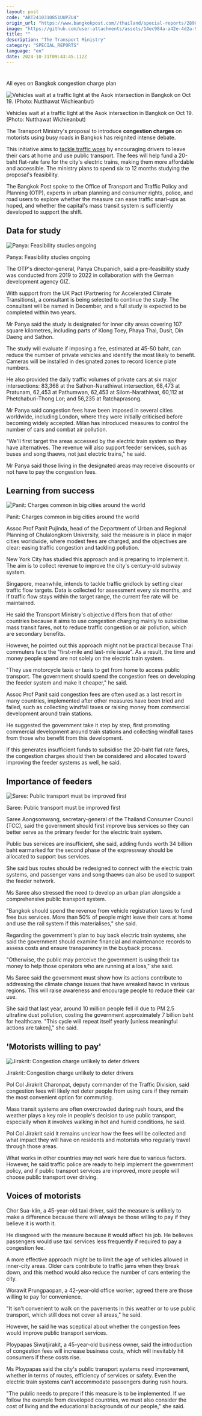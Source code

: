 ```yaml
---
layout: post
code: "ART2410310851UUPZU4"
origin_url: "https://www.bangkokpost.com//thailand/special-reports/2890858/all-eyes-on-bangkok-congestion-charge-plan"
image: "https://github.com/user-attachments/assets/14ec984a-a42e-4d2a-937f-e6e8e7316819"
title: ""
description: "The Transport Ministry"
category: "SPECIAL_REPORTS"
language: "en"
date: 2024-10-31T09:43:45.112Z
---
```


# 

All eyes on Bangkok congestion charge plan

![Vehicles wait at a traffic light at the Asok intersection in Bangkok on Oct 19. (Photo: Nutthawat Wichieanbut)](https://github.com/user-attachments/assets/305a8310-27ab-467a-b1a8-5255abd7eb7d)

Vehicles wait at a traffic light at the Asok intersection in Bangkok on Oct 19. (Photo: Nutthawat Wichieanbut)

The Transport Ministry's proposal to introduce **congestion charges** on motorists using busy roads in Bangkok has reignited intense debate.

This initiative aims to [tackle traffic woes](https://www.bangkokpost.com/thailand/general/2889637/minister-defends-bangkok-congestion-fee-plan) by encouraging drivers to leave their cars at home and use public transport. The fees will help fund a 20-baht flat-rate fare for the city's electric trains, making them more affordable and accessible. The ministry plans to spend six to 12 months studying the proposal's feasibility.

The Bangkok Post spoke to the Office of Transport and Traffic Policy and Planning (OTP), experts in urban planning and consumer rights, police, and road users to explore whether the measure can ease traffic snarl-ups as hoped, and whether the capital's mass transit system is sufficiently developed to support the shift.

**Data for study**
------------------

![Panya: Feasibility studies ongoing](https://static.bangkokpost.com/media/content/dcx/2024/10/27/5322103.jpg)

Panya: Feasibility studies ongoing

The OTP's director-general, Panya Chupanich, said a pre-feasibility study was conducted from 2019 to 2022 in collaboration with the German development agency GIZ.

With support from the UK Pact (Partnering for Accelerated Climate Transitions), a consultant is being selected to continue the study. The consultant will be named in December, and a full study is expected to be completed within two years.

Mr Panya said the study is designated for inner city areas covering 107 square kilometres, including parts of Klong Toey, Phaya Thai, Dusit, Din Daeng and Sathon.

The study will evaluate if imposing a fee, estimated at 45-50 baht, can reduce the number of private vehicles and identify the most likely to benefit. Cameras will be installed in designated zones to record licence plate numbers.

He also provided the daily traffic volumes of private cars at six major intersections: 83,368 at the Sathon-Narathiwat intersection, 68,473 at Pratunam, 62,453 at Pathumwan, 62,453 at Silom-Narathiwat, 60,112 at Phetchaburi-Thong Lor; and 56,235 at Ratchaprasong.

Mr Panya said congestion fees have been imposed in several cities worldwide, including London, where they were initially criticised before becoming widely accepted. Milan has introduced measures to control the number of cars and combat air pollution.

"We'll first target the areas accessed by the electric train system so they have alternatives. The revenue will also support feeder services, such as buses and song thaews, not just electric trains," he said.

Mr Panya said those living in the designated areas may receive discounts or not have to pay the congestion fees.

**Learning from success**
-------------------------

![Panit: Charges common in big cities around the world](https://github.com/user-attachments/assets/796b9f96-da20-4c11-90f3-df0d9cf67bea)

Panit: Charges common in big cities around the world

Assoc Prof Panit Pujinda, head of the Department of Urban and Regional Planning of Chulalongkorn University, said the measure is in place in major cities worldwide, where modest fees are charged, and the objectives are clear: easing traffic congestion and tackling pollution.

New York City has studied this approach and is preparing to implement it. The aim is to collect revenue to improve the city's century-old subway system.

Singapore, meanwhile, intends to tackle traffic gridlock by setting clear traffic flow targets. Data is collected for assessment every six months, and if traffic flow stays within the target range, the current fee rate will be maintained.

He said the Transport Ministry's objective differs from that of other countries because it aims to use congestion charging mainly to subsidise mass transit fares, not to reduce traffic congestion or air pollution, which are secondary benefits.

However, he pointed out this approach might not be practical because Thai commuters face the "first-mile and last-mile issue". As a result, the time and money people spend are not solely on the electric train system.

"They use motorcycle taxis or taxis to get from home to access public transport. The government should spend the congestion fees on developing the feeder system and make it cheaper," he said.

Assoc Prof Panit said congestion fees are often used as a last resort in many countries, implemented after other measures have been tried and failed, such as collecting windfall taxes or raising money from commercial development around train stations.

He suggested the government take it step by step, first promoting commercial development around train stations and collecting windfall taxes from those who benefit from this development.

If this generates insufficient funds to subsidise the 20-baht flat rate fares, the congestion charges should then be considered and allocated toward improving the feeder systems as well, he said.

**Importance of feeders**
-------------------------

![Saree: Public transport must be improved first](https://github.com/user-attachments/assets/d358d8e6-feff-4d36-af7c-e93530c7aa0d)

Saree: Public transport must be improved first

Saree Aongsomwang, secretary-general of the Thailand Consumer Council (TCC), said the government should first improve bus services so they can better serve as the primary feeder for the electric train system.

Public bus services are insufficient, she said, adding funds worth 34 billion baht earmarked for the second phase of the expressway should be allocated to support bus services.

She said bus routes should be redesigned to connect with the electric train systems, and passenger vans and song thaews can also be used to support the feeder network.

Ms Saree also stressed the need to develop an urban plan alongside a comprehensive public transport system.

"Bangkok should spend the revenue from vehicle registration taxes to fund free bus services. More than 50% of people might leave their cars at home and use the rail system if this materialises," she said.

Regarding the government's plan to buy back electric train systems, she said the government should examine financial and maintenance records to assess costs and ensure transparency in the buyback process.

"Otherwise, the public may perceive the government is using their tax money to help those operators who are running at a loss," she said.

Ms Saree said the government must show how its actions contribute to addressing the climate change issues that have wreaked havoc in various regions. This will raise awareness and encourage people to reduce their car use.

She said that last year, around 10 million people fell ill due to PM 2.5 ultrafine dust pollution, costing the government approximately 7 billion baht for healthcare. "This cycle will repeat itself yearly \[unless meaningful actions are taken\]," she said.

**'Motorists willing to pay'**
------------------------------

![Jirakrit: Congestion charge unlikely to deter drivers](https://github.com/user-attachments/assets/b7f37b40-1867-4749-9673-038670959819)

Jirakrit: Congestion charge unlikely to deter drivers

Pol Col Jirakrit Charonpat, deputy commander of the Traffic Division, said congestion fees will likely not deter people from using cars if they remain the most convenient option for commuting.

Mass transit systems are often overcrowded during rush hours, and the weather plays a key role in people's decision to use public transport, especially when it involves walking in hot and humid conditions, he said.

Pol Col Jirakrit said it remains unclear how the fees will be collected and what impact they will have on residents and motorists who regularly travel through those areas.

What works in other countries may not work here due to various factors. However, he said traffic police are ready to help implement the government policy, and if public transport services are improved, more people will choose public transport over driving.

**Voices of motorists**
-----------------------

Chor Sua-klin, a 45-year-old taxi driver, said the measure is unlikely to make a difference because there will always be those willing to pay if they believe it is worth it.

He disagreed with the measure because it would affect his job. He believes passengers would use taxi services less frequently if required to pay a congestion fee.

A more effective approach might be to limit the age of vehicles allowed in inner-city areas. Older cars contribute to traffic jams when they break down, and this method would also reduce the number of cars entering the city.

Worawit Prungpaopan, a 42-year-old office worker, agreed there are those willing to pay for convenience.

"It isn't convenient to walk on the pavements in this weather or to use public transport, which still does not cover all areas," he said.

However, he said he was sceptical about whether the congestion fees would improve public transport services.

Ploypapas Siwatjirakit, a 45-year-old business owner, said the introduction of congestion fees will increase business costs, which will inevitably hit consumers if these costs rise.

Ms Ploypapas said the city's public transport systems need improvement, whether in terms of routes, efficiency of services or safety. Even the electric train systems can't accommodate passengers during rush hours.

"The public needs to prepare if this measure is to be implemented. If we follow the example from developed countries, we must also consider the cost of living and the educational backgrounds of our people," she said.